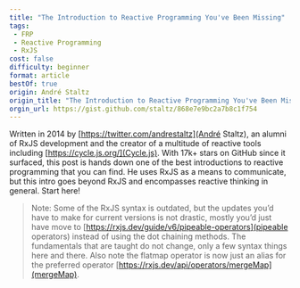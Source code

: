 ```yaml
---
title: "The Introduction to Reactive Programming You've Been Missing"
tags:
 - FRP
 - Reactive Programming
 - RxJS
cost: false
difficulty: beginner
format: article
bestOf: true
origin: André Staltz
origin_title: "The Introduction to Reactive Programming You've Been Missing"
orgin_url: https://gist.github.com/staltz/868e7e9bc2a7b8c1f754
---
```

Written in 2014 by [https://twitter.com/andrestaltz](André Staltz), an alumni of RxJS development and the creator of a multitude of reactive tools including [https://cycle.js.org/](Cycle.js). With 17k+ stars on GitHub since it surfaced, this post is hands down one of the best introductions to reactive programming that you can find. He uses RxJS as a means to communicate, but this intro goes beyond RxJS and encompasses reactive thinking in general. Start here!

> Note: Some of the RxJS syntax is outdated, but the updates you’d have to make for current versions is not drastic, mostly you’d just have move to [https://rxjs.dev/guide/v6/pipeable-operators](pipeable operators) instead of using the dot chaining methods. The fundamentals that are taught do not change, only a few syntax things here and there. Also note the flatmap operator is now just an alias for the preferred operator [https://rxjs.dev/api/operators/mergeMap](mergeMap).